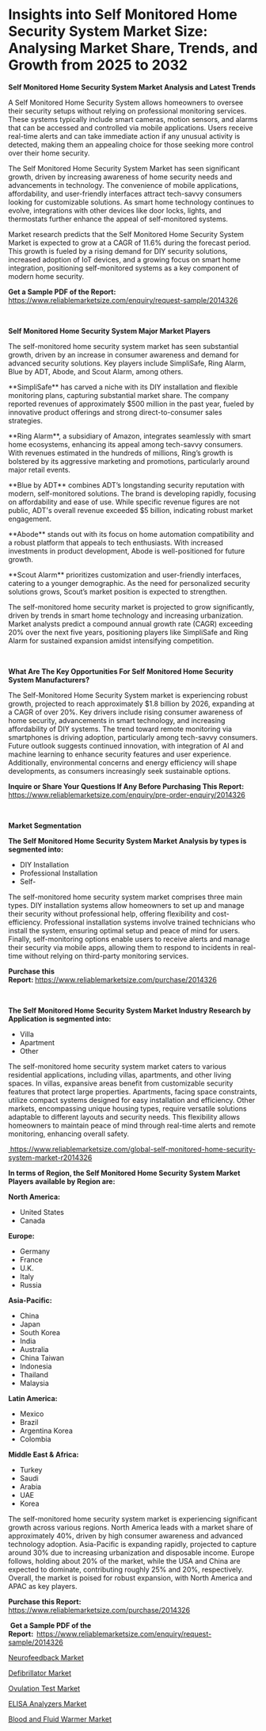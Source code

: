 <p><h1>Insights into Self Monitored Home Security System Market Size: Analysing Market Share, Trends, and Growth from 2025 to 2032</h1></p><p><strong>Self Monitored Home Security System Market Analysis and Latest Trends</strong></p>
<p><p>A Self Monitored Home Security System allows homeowners to oversee their security setups without relying on professional monitoring services. These systems typically include smart cameras, motion sensors, and alarms that can be accessed and controlled via mobile applications. Users receive real-time alerts and can take immediate action if any unusual activity is detected, making them an appealing choice for those seeking more control over their home security.</p><p>The Self Monitored Home Security System Market has seen significant growth, driven by increasing awareness of home security needs and advancements in technology. The convenience of mobile applications, affordability, and user-friendly interfaces attract tech-savvy consumers looking for customizable solutions. As smart home technology continues to evolve, integrations with other devices like door locks, lights, and thermostats further enhance the appeal of self-monitored systems.</p><p>Market research predicts that the Self Monitored Home Security System Market is expected to grow at a CAGR of 11.6% during the forecast period. This growth is fueled by a rising demand for DIY security solutions, increased adoption of IoT devices, and a growing focus on smart home integration, positioning self-monitored systems as a key component of modern home security.</p></p>
<p><strong>Get a Sample PDF of the Report:&nbsp;</strong> <a href="https://www.reliablemarketsize.com/enquiry/request-sample/2014326?utm_campaign=2795&utm_medium=2&utm_source=Github&utm_content=ia&utm_term=06042025&utm_id=self-monitored-home-security-system">https://www.reliablemarketsize.com/enquiry/request-sample/2014326</a></p>
<p>&nbsp;</p>
<p><strong>Self Monitored Home Security System Major Market Players</strong></p>
<p><p>The self-monitored home security system market has seen substantial growth, driven by an increase in consumer awareness and demand for advanced security solutions. Key players include SimpliSafe, Ring Alarm, Blue by ADT, Abode, and Scout Alarm, among others.</p><p>**SimpliSafe** has carved a niche with its DIY installation and flexible monitoring plans, capturing substantial market share. The company reported revenues of approximately $500 million in the past year, fueled by innovative product offerings and strong direct-to-consumer sales strategies.</p><p>**Ring Alarm**, a subsidiary of Amazon, integrates seamlessly with smart home ecosystems, enhancing its appeal among tech-savvy consumers. With revenues estimated in the hundreds of millions, Ring’s growth is bolstered by its aggressive marketing and promotions, particularly around major retail events.</p><p>**Blue by ADT** combines ADT’s longstanding security reputation with modern, self-monitored solutions. The brand is developing rapidly, focusing on affordability and ease of use. While specific revenue figures are not public, ADT's overall revenue exceeded $5 billion, indicating robust market engagement.</p><p>**Abode** stands out with its focus on home automation compatibility and a robust platform that appeals to tech enthusiasts. With increased investments in product development, Abode is well-positioned for future growth.</p><p>**Scout Alarm** prioritizes customization and user-friendly interfaces, catering to a younger demographic. As the need for personalized security solutions grows, Scout’s market position is expected to strengthen.</p><p>The self-monitored home security market is projected to grow significantly, driven by trends in smart home technology and increasing urbanization. Market analysts predict a compound annual growth rate (CAGR) exceeding 20% over the next five years, positioning players like SimpliSafe and Ring Alarm for sustained expansion amidst intensifying competition.</p></p>
<p>&nbsp;</p>
<p><strong>What Are The Key Opportunities For Self Monitored Home Security System Manufacturers?</strong></p>
<p><p>The Self-Monitored Home Security System market is experiencing robust growth, projected to reach approximately $1.8 billion by 2026, expanding at a CAGR of over 20%. Key drivers include rising consumer awareness of home security, advancements in smart technology, and increasing affordability of DIY systems. The trend toward remote monitoring via smartphones is driving adoption, particularly among tech-savvy consumers. Future outlook suggests continued innovation, with integration of AI and machine learning to enhance security features and user experience. Additionally, environmental concerns and energy efficiency will shape developments, as consumers increasingly seek sustainable options.</p></p>
<p><strong>Inquire or Share Your Questions If Any Before Purchasing This Report:</strong> <a href="https://www.reliablemarketsize.com/enquiry/pre-order-enquiry/2014326?utm_campaign=2795&utm_medium=2&utm_source=Github&utm_content=ia&utm_term=06042025&utm_id=self-monitored-home-security-system">https://www.reliablemarketsize.com/enquiry/pre-order-enquiry/2014326</a></p>
<p>&nbsp;</p>
<p><strong>Market Segmentation</strong></p>
<p><strong>The Self Monitored Home Security System Market Analysis by types is segmented into:</strong></p>
<p><ul><li>DIY Installation</li><li>Professional Installation</li><li>Self-</li></ul></p>
<p><p>The self-monitored home security system market comprises three main types. DIY installation systems allow homeowners to set up and manage their security without professional help, offering flexibility and cost-efficiency. Professional installation systems involve trained technicians who install the system, ensuring optimal setup and peace of mind for users. Finally, self-monitoring options enable users to receive alerts and manage their security via mobile apps, allowing them to respond to incidents in real-time without relying on third-party monitoring services.</p></p>
<p><strong>Purchase this Report:&nbsp;</strong><a href="https://www.reliablemarketsize.com/purchase/2014326?utm_campaign=2795&utm_medium=2&utm_source=Github&utm_content=ia&utm_term=06042025&utm_id=self-monitored-home-security-system">https://www.reliablemarketsize.com/purchase/2014326</a></p>
<p>&nbsp;</p>
<p><strong>The Self Monitored Home Security System Market Industry Research by Application is segmented into:</strong></p>
<p><ul><li>Villa</li><li>Apartment</li><li>Other</li></ul></p>
<p><p>The self-monitored home security system market caters to various residential applications, including villas, apartments, and other living spaces. In villas, expansive areas benefit from customizable security features that protect large properties. Apartments, facing space constraints, utilize compact systems designed for easy installation and efficiency. Other markets, encompassing unique housing types, require versatile solutions adaptable to different layouts and security needs. This flexibility allows homeowners to maintain peace of mind through real-time alerts and remote monitoring, enhancing overall safety.</p></p>
<p><a href="https://www.reliablemarketsize.com/global-self-monitored-home-security-system-market-r2014326?utm_campaign=2795&utm_medium=2&utm_source=Github&utm_content=ia&utm_term=06042025&utm_id=self-monitored-home-security-system">&nbsp;https://www.reliablemarketsize.com/global-self-monitored-home-security-system-market-r2014326</a></p>
<p><strong>In terms of Region, the Self Monitored Home Security System Market Players available by Region are:</strong></p>
<p>
    <p> <strong> North America: </strong>
        <ul>
            <li>United States</li>
            <li>Canada</li>
        </ul>
        </p> 
    <p> <strong> Europe: </strong>
        <ul>
            <li>Germany</li>
            <li>France</li>
            <li>U.K.</li>
            <li>Italy</li>
            <li>Russia</li>
        </ul>
        </p> 
    <p> <strong> Asia-Pacific: </strong>
        <ul>
            <li>China</li>
            <li>Japan</li>
            <li>South Korea</li>
            <li>India</li>
            <li>Australia</li>
            <li>China Taiwan</li>
            <li>Indonesia</li>
            <li>Thailand</li>
            <li>Malaysia</li>
        </ul>
        </p> 
    <p> <strong> Latin America: </strong>
        <ul>
            <li>Mexico</li>
            <li>Brazil</li>
            <li>Argentina Korea</li>
            <li>Colombia</li>
        </ul>
        </p> 
    <p> <strong> Middle East & Africa: </strong>
        <ul>
            <li>Turkey</li>
            <li>Saudi</li>
            <li>Arabia</li>
            <li>UAE</li>
            <li>Korea</li>
        </ul>
    </p>
    </p>
<p><p>The self-monitored home security system market is experiencing significant growth across various regions. North America leads with a market share of approximately 40%, driven by high consumer awareness and advanced technology adoption. Asia-Pacific is expanding rapidly, projected to capture around 30% due to increasing urbanization and disposable income. Europe follows, holding about 20% of the market, while the USA and China are expected to dominate, contributing roughly 25% and 20%, respectively. Overall, the market is poised for robust expansion, with North America and APAC as key players.</p></p>
<p><strong>Purchase this Report: </strong><a href="https://www.reliablemarketsize.com/purchase/2014326?utm_campaign=2795&utm_medium=2&utm_source=Github&utm_content=ia&utm_term=06042025&utm_id=self-monitored-home-security-system">https://www.reliablemarketsize.com/purchase/2014326</a></p>
<p>&nbsp;<strong>Get a Sample PDF of the Report:&nbsp;&nbsp;</strong><a href="https://www.reliablemarketsize.com/enquiry/request-sample/2014326?utm_campaign=2795&utm_medium=2&utm_source=Github&utm_content=ia&utm_term=06042025&utm_id=self-monitored-home-security-system">https://www.reliablemarketsize.com/enquiry/request-sample/2014326</a></p>
<p><strong></strong></p>
<p><p><a href="https://www.linkedin.com/pulse/research-report-analysis-neurofeedback-market-size-share-dinuc?utm_campaign=2795&utm_medium=2&utm_source=Github&utm_content=ia&utm_term=06042025&utm_id=self-monitored-home-security-system">Neurofeedback Market</a></p><p><a href="https://www.linkedin.com/pulse/revenue-market-trends-defibrillator-projected-103-cagr-from-i7fpc?utm_campaign=2795&utm_medium=2&utm_source=Github&utm_content=ia&utm_term=06042025&utm_id=self-monitored-home-security-system">Defibrillator Market</a></p><p><a href="https://www.linkedin.com/pulse/market-size-growth-ovulation-test-markrt-upcoming-years-2025-ftddc?utm_campaign=2795&utm_medium=2&utm_source=Github&utm_content=ia&utm_term=06042025&utm_id=self-monitored-home-security-system">Ovulation Test Market</a></p><p><a href="https://www.linkedin.com/pulse/elisa-analyzers-market-analysis-comprehensive-industry-sqstc?utm_campaign=2795&utm_medium=2&utm_source=Github&utm_content=ia&utm_term=06042025&utm_id=self-monitored-home-security-system">ELISA Analyzers Market</a></p><p><a href="https://www.linkedin.com/pulse/blood-fluid-warmer-market-growth-forecast-20252032-96-cagr-key-wyhfc?utm_campaign=2795&utm_medium=2&utm_source=Github&utm_content=ia&utm_term=06042025&utm_id=self-monitored-home-security-system">Blood and Fluid Warmer Market</a></p></p>